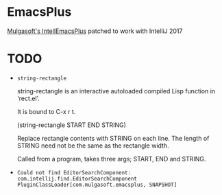 EmacsPlus
==========

<a href="http://www.mulgasoft.com/intellemacsplus">Mulgasoft's IntellEmacsPlus</a> patched to work with IntelliJ 2017

TODO
=====
  * `string-rectangle`


    string-rectangle is an interactive autoloaded compiled Lisp function in ‘rect.el’.

    It is bound to C-x r t.

    (string-rectangle START END STRING)

    Replace rectangle contents with STRING on each line.
    The length of STRING need not be the same as the rectangle width.

    Called from a program, takes three args; START, END and STRING.

  * `Could not find EditorSearchComponent: com.intellij.find.EditorSearchComponent PluginClassLoader[com.mulgasoft.emacsplus, SNAPSHOT]`
